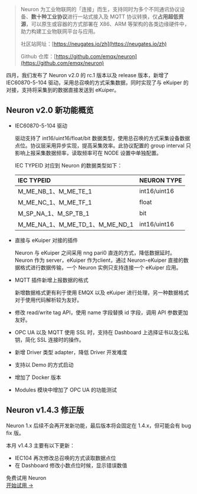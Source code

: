 >Neuron 为工业物联网的「连接」而生，支持同时为多个不同通讯协议设备、**数十种工业协议**进行一站式接入及 MQTT 协议转换，仅**占用超低资源**，可以原生或容器的方式部署在 X86、ARM 等架构的各类边缘硬件中，助力构建工业物联网平台与应用。
>
>社区站网址：[https://neugates.io/zh](https://neugates.io/zh) 
>
>Github 仓库：[https://github.com/emqx/neuron](https://github.com/emqx/neuron) 



四月，我们发布了 Neuron v2.0 的 rc.1 版本以及 release 版本，新增了 IEC60870-5-104 驱动，采用总召唤的方式采集数据，同时实现了与 eKuiper 的对接，支持将采集到的数据直接发送到 eKuiper。

## Neuron v2.0 新功能概览

- IEC60870-5-104 驱动

  驱动支持了 int16/uint16/float/bit 数据类型，使用总召唤的方式采集设备数据点位。协议层采用异步实现，提高采集效率。此协议配置的 group interval 只影响上报采集数据频率，读取频率可在 NODE 设置中单独配置。

  IEC TYPEID 对应到 Neuron 的数据类型如下：

  | **IEC TYPEID**                  | **NEURON TYPE** |
  | :------------------------------ | :-------------- |
  | M_ME_NB_1、M_ME_TE_1            | int16/uint16    |
  | M_ME_NC_1、M_ME_TF_1            | float           |
  | M_SP_NA_1、M_SP_TB_1            | bit             |
  | M_ME_NA_1、M_ME_TD_1、M_ME_ND_1 | int16/uint16    |

- 直接与 eKuiper 对接的插件

  Neuron 与 eKuiper 之间采用 nng pari0 直连的方式，降低数据延时。Neuron 作为 server，eKuiper 作为client，通过 Neuron-eKuiper 直接的数据格式进行数据传输，一个 Neuron 实例只支持连接一个 eKuiper 应用。

- MQTT 插件新增上报数据的格式

  新增数据格式更有利于使用 EMQX 以及 eKuiper 进行处理，另一种数据格式对于使用代码解析较为友好。

- 修改 read/write tag API，使用 name 字段替换 id 字段，调用 API 参数更加友好。
- OPC UA 以及 MQTT 使用 SSL 时，支持在 Dashboard 上选择证书以及公私钥，简化 SSL 连接时的操作。
- 新增 Driver 类型 adapter，降低 Driver 开发难度
- 支持以 Demo 的方式启动
- 增加了 Docker 版本
- Modules 模块中增加了 OPC UA 的功能测试

## Neuron v1.4.3 修正版

Neuron 1.x 后续不会再开发新功能，最后版本将会固定在 1.4.x，但可能会有 bug fix 版。

本月 v1.4.3 主要有以下更新：

- IEC104 再次修改总召唤的方式读取数据点位
- 在 Dashboard 修改小数点位时候，显示错误数值


<section class="promotion">
    <div>
        免费试用 Neuron
    </div>
    <a href="https://www.emqx.com/zh/try?product=neuron" class="button is-gradient px-5">开始试用 →</a >
</section>
